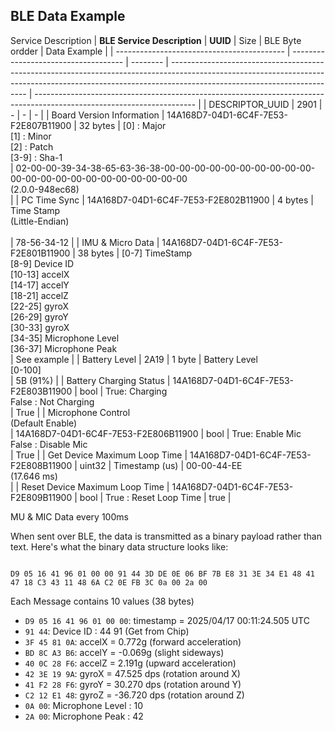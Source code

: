 ## BLE Data Example

Service Description
| **BLE Service Description**                | **UUID**                             | Size     | BLE Byte ordder                                                                                                                                                                                        | Data Example                                                                                                           |
| ------------------------------------------ | ------------------------------------ | -------- | ------------------------------------------------------------------------------------------------------------------------------------------------------------------------------------------------------ | ---------------------------------------------------------------------------------------------------------------------- |
| DESCRIPTOR_UUID                            | 2901                                 | \-       | \-                                                                                                                                                                                                     | \-                                                                                                                     |
| Board Version Information                  | 14A168D7-04D1-6C4F-7E53-F2E807B11900 | 32 bytes | [0] : Major<br>[1] : Minor<br>[2] : Patch<br>[3-9] : Sha-1<br>                                                                                                                                         | 02-00-00-39-34-38-65-63-36-38-00-00-00-00-00-00-00-00-00-00-00-00-00-00-00-00-00-00-00-00-00-00<br>(2.0.0-948ec68)<br> |
| PC Time Sync                               | 14A168D7-04D1-6C4F-7E53-F2E802B11900 | 4 bytes  | Time Stamp<br>(Little-Endian)<br><br>                                                                                                                                                                  | 78-56-34-12                                                                                                            |
| IMU & Micro Data                           | 14A168D7-04D1-6C4F-7E53-F2E801B11900 | 38 bytes | [0-7] TimeStamp<br>[8-9] Device ID<br>[10-13] accelX<br>[14-17] accelY<br>[18-21] accelZ<br>[22-25] gyroX<br>[26-29] gyroY<br>[30-33] gyroX<br>[34-35] Microphone Level<br>[36-37] Microphone Peak<br> | See example                                                                                                            |
| Battery Level                              | 2A19                                 | 1 byte   | Battery Level<br>[0-100]<br>                                                                                                                                                                           | 5B (91%)                                                                                                               |
| Battery Charging Status                    | 14A168D7-04D1-6C4F-7E53-F2E803B11900 | bool     | True: Charging<br>False : Not Charging<br>                                                                                                                                                             | True                                                                                                                   |
| Microphone Control<br>(Default Enable)<br> | 14A168D7-04D1-6C4F-7E53-F2E806B11900 | bool     | True: Enable Mic<br>False : Disable Mic<br>                                                                                                                                                            | True                                                                                                                   |
| Get Device Maximum Loop Time               | 14A168D7-04D1-6C4F-7E53-F2E808B11900 | uint32   | Timestamp (us)                                                                                                                                                                                         | 00-00-44-EE<br>(17.646 ms)<br>                                                                                         |
| Reset Device Maximum Loop Time             | 14A168D7-04D1-6C4F-7E53-F2E809B11900 | bool     | True : Reset Loop Time                                                                                                                                                                                 | true                                                                                                                   |

MU & MIC Data every 100ms

When sent over BLE, the data is transmitted as a binary payload rather than text. Here's what the binary data structure looks like:

```

D9 05 16 41 96 01 00 00 91 44 3D DE 0E 06 BF 7B E8 31 3E 34 E1 48 41 47 18 C3 43 11 48 6A C2 0E FB 3C 0a 00 2a 00
```

Each Message contains 10 values  (38 bytes)

- `D9 05 16 41 96 01 00 00`: timestamp = 2025/04/17 00:11:24.505 UTC
- `91 44`: Device ID : 44 91 (Get from Chip)
- `3F 45 81 0A`: accelX = 0.772g (forward acceleration)
- `BD 8C A3 B6`: accelY = -0.069g (slight sideways)
- `40 0C 28 F6`: accelZ = 2.191g (upward acceleration)
- `42 3E 19 9A`: gyroX = 47.525 dps (rotation around X)
- `41 F2 28 F6`: gyroY = 30.270 dps (rotation around Y)
- `C2 12 E1 48`: gyroZ = -36.720 dps (rotation around Z)
- `0A 00`: Microphone Level : 10
- `2A 00`: Microphone Peak : 42

